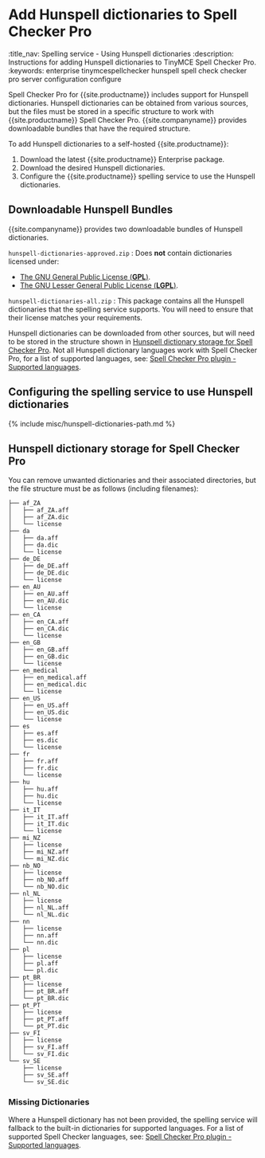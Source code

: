 # Add Hunspell dictionaries to Spell Checker Pro
:title_nav: Spelling service - Using Hunspell dictionaries
:description: Instructions for adding Hunspell dictionaries to TinyMCE Spell Checker Pro.
:keywords: enterprise tinymcespellchecker hunspell spell check checker pro server configuration configure

Spell Checker Pro for {{site.productname}} includes support for Hunspell dictionaries. Hunspell dictionaries can be obtained from various sources, but the files must be stored in a specific structure to work with {{site.productname}} Spell Checker Pro. {{site.companyname}} provides downloadable bundles that have the required structure.

To add Hunspell dictionaries to a self-hosted {{site.productname}}:

1. Download the latest {{site.productname}} Enterprise package.
1. Download the desired Hunspell dictionaries.
1. Configure the {{site.productname}} spelling service to use the Hunspell dictionaries.

## Downloadable Hunspell Bundles

{{site.companyname}} provides two downloadable bundles of Hunspell dictionaries.

`hunspell-dictionaries-approved.zip`
: Does **not** contain dictionaries licensed under:
* [The GNU General Public License (**GPL**)](https://www.gnu.org/licenses/licenses.html#GPL).
* [The GNU Lesser General Public License (**LGPL**)](https://www.gnu.org/licenses/licenses.html#LGPL).

`hunspell-dictionaries-all.zip`
: This package contains all the Hunspell dictionaries that the spelling service supports. You will need to ensure that their license matches your requirements.

Hunspell dictionaries can be downloaded from other sources, but will need to be stored in the structure shown in [Hunspell dictionary storage for Spell Checker Pro](#hunspelldictionarystorageforspellcheckerpro). Not all Hunspell dictionary languages work with Spell Checker Pro, for a list of supported languages, see: [Spell Checker Pro plugin - Supported languages]({{site.baseurl}}/plugins-ref/premium/tinymcespellchecker/#supportedlanguages).

## Configuring the spelling service to use Hunspell dictionaries

{% include misc/hunspell-dictionaries-path.md %}

## Hunspell dictionary storage for Spell Checker Pro

You can remove unwanted dictionaries and their associated directories, but the file structure must be as follows (including filenames):

```pre
├── af_ZA
│   ├── af_ZA.aff
│   ├── af_ZA.dic
│   └── license
├── da
│   ├── da.aff
│   ├── da.dic
│   └── license
├── de_DE
│   ├── de_DE.aff
│   ├── de_DE.dic
│   └── license
├── en_AU
│   ├── en_AU.aff
│   ├── en_AU.dic
│   └── license
├── en_CA
│   ├── en_CA.aff
│   ├── en_CA.dic
│   └── license
├── en_GB
│   ├── en_GB.aff
│   ├── en_GB.dic
│   └── license
├── en_medical
│   ├── en_medical.aff
│   ├── en_medical.dic
│   └── license
├── en_US
│   ├── en_US.aff
│   ├── en_US.dic
│   └── license
├── es
│   ├── es.aff
│   ├── es.dic
│   └── license
├── fr
│   ├── fr.aff
│   ├── fr.dic
│   └── license
├── hu
│   ├── hu.aff
│   ├── hu.dic
│   └── license
├── it_IT
│   ├── it_IT.aff
│   ├── it_IT.dic
│   └── license
├── mi_NZ
│   ├── license
│   ├── mi_NZ.aff
│   └── mi_NZ.dic
├── nb_NO
│   ├── license
│   ├── nb_NO.aff
│   └── nb_NO.dic
├── nl_NL
│   ├── license
│   ├── nl_NL.aff
│   └── nl_NL.dic
├── nn
│   ├── license
│   ├── nn.aff
│   └── nn.dic
├── pl
│   ├── license
│   ├── pl.aff
│   └── pl.dic
├── pt_BR
│   ├── license
│   ├── pt_BR.aff
│   └── pt_BR.dic
├── pt_PT
│   ├── license
│   ├── pt_PT.aff
│   └── pt_PT.dic
├── sv_FI
│   ├── license
│   ├── sv_FI.aff
│   └── sv_FI.dic
└── sv_SE
    ├── license
    ├── sv_SE.aff
    └── sv_SE.dic
```

### Missing Dictionaries

Where a Hunspell dictionary has not been provided, the spelling service will fallback to the built-in dictionaries for supported languages. For a list of supported Spell Checker languages, see: [Spell Checker Pro plugin - Supported languages]({{site.baseurl}}/plugins-ref/premium/tinymcespellchecker/#supportedlanguages).
